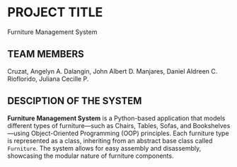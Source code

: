 # PROJECT TITLE
Furniture Management System

## TEAM MEMBERS
Cruzat, Angelyn A.
Dalangin, John Albert D.
Manjares, Daniel Aldreen C.
Rioflorido, Juliana Cecille P.

## DESCIPTION OF THE SYSTEM
**Furniture Management System** is a Python-based application that models different types of furniture—such as Chairs, Tables, Sofas, and Bookshelves—using Object-Oriented Programming (OOP) principles. Each furniture type is represented as a class, inheriting from an abstract base class called `Furniture`. The system allows for easy assembly and disassembly, showcasing the modular nature of furniture components.

